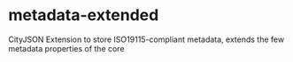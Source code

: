 # metadata-extended
CityJSON Extension to store ISO19115-compliant metadata, extends the few metadata properties of the core
